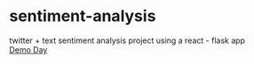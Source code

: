 # sentiment-analysis
twitter + text sentiment analysis project using a react - flask app <br>
[Demo Day](https://demo-day.projectshift.io/rachel/)
